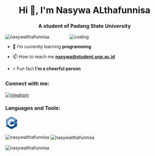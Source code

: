 <h1 align="center">Hi 👋, I'm Nasywa ALthafunnisa</h1>
<h3 align="center">A student of Padang State University</h3>
<img align="right" alt="coding" width="300" src="https://github.com/user-attachments/assets/bf947fe1-1a4a-4d0e-8071-4cc20d41727b">

<p align="left"> <img src="https://komarev.com/ghpvc/?username=nasywalthafunnisa&label=Profile%20views&color=0e75b6&style=flat" alt="nasywalthafunnisa" /> </p>

- 🌱 I’m currently learning **programming**

- 📫 How to reach me **nasywa@student.unp.ac.id**

- ⚡ Fun fact **I'm a cheerful person**

<h3 align="left">Connect with me:</h3>
<p align="left">
<a href="https://instagram.com/njwahsm" target="blank"><img align="center" src="https://raw.githubusercontent.com/rahuldkjain/github-profile-readme-generator/master/src/images/icons/Social/instagram.svg" alt="njwahsm" height="30" width="40" /></a>
</p>

<h3 align="left">Languages and Tools:</h3>
<p align="left"> <a href="https://www.w3schools.com/cpp/" target="_blank" rel="noreferrer"> <img src="https://raw.githubusercontent.com/devicons/devicon/master/icons/cplusplus/cplusplus-original.svg" alt="cplusplus" width="40" height="40"/> </a> </p>

<p><img align="left" src="https://github-readme-stats.vercel.app/api/top-langs?username=nasywalthafunnisa&show_icons=true&locale=en&layout=compact" alt="nasywalthafunnisa" /></p>

<p>&nbsp;<img align="center" src="https://github-readme-stats.vercel.app/api?username=nasywalthafunnisa&show_icons=true&locale=en" alt="nasywalthafunnisa" /></p>

<p><img align="center" src="https://github-readme-streak-stats.herokuapp.com/?user=nasywalthafunnisa&" alt="nasywalthafunnisa" /></p>
